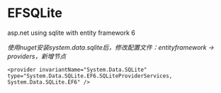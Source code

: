 EFSQLite
========

asp.net using sqlite with entity framework 6

*使用nuget安装system.data.sqlite后，修改配置文件：entityframework -> providers，新增节点*

`
<provider invariantName="System.Data.SQLite" type="System.Data.SQLite.EF6.SQLiteProviderServices, System.Data.SQLite.EF6" />
`
